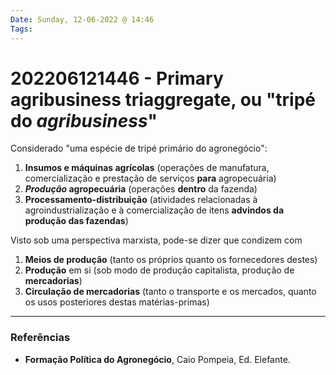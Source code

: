 ```yaml
---
Date: Sunday, 12-06-2022 @ 14:46
Tags: 
---
```

# 202206121446 - Primary agribusiness triaggregate, ou "tripé do *agribusiness*"
Considerado "uma espécie de tripé primário do agronegócio":
1. **Insumos e máquinas agrícolas** (operações de manufatura, comercialização e prestação de serviços **para** agropecuária)
2. ***Produção* agropecuária** (operações **dentro** da fazenda)
3. **Processamento-distribuição** (atividades relacionadas à agroindustrialização e à comercialização de itens **advindos da produção das fazendas**)

Visto sob uma perspectiva marxista, pode-se dizer que condizem com 
1. **Meios de produção** (tanto os próprios quanto os fornecedores destes)
2. **Produção** em si (sob modo de produção capitalista, produção de **mercadorias**)
3. **Circulação de mercadorias** (tanto o transporte e os mercados, quanto os usos posteriores destas matérias-primas)



---
### Referências
- **Formação Política do Agronegócio**, Caio Pompeia, Ed. Elefante.